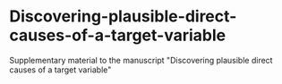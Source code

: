 # Discovering-plausible-direct-causes-of-a-target-variable
Supplementary material to the manuscript "Discovering plausible direct causes of a target variable"
